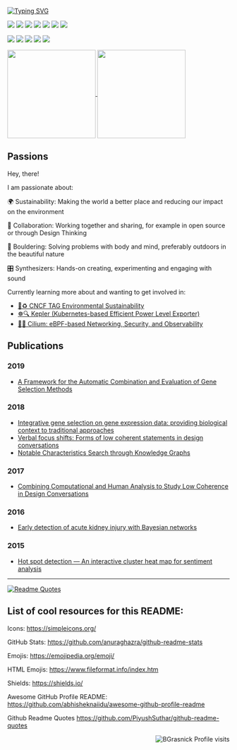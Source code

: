 [![Typing SVG](https://readme-typing-svg.demolab.com?font=Fira+Code&size=30&duration=3000&pause=100&center=true&multiline=true&color=2f80ed&repeat=false&width=800&height=150&lines=Bastien+Grasnick;Kubernetes+Engineer;@DB+Systel,+Germany)](https://git.io/typing-svg)

![](https://img.shields.io/badge/OS-Linux-informational?style=flat&logo=linux&logoColor=white&color=2f80ed)
![](https://img.shields.io/badge/Editor-VSCode-informational?style=flat&logo=visualstudiocode&logoColor=white&color=2f80ed)
![](https://img.shields.io/badge/Code-Golang-informational?style=flat&logo=go&logoColor=white&color=2f80ed)
![](https://img.shields.io/badge/Code-Python-informational?style=flat&logo=python&logoColor=white&color=2f80ed)
![](https://img.shields.io/badge/Code-JavaScript-informational?style=flat&logo=javascript&logoColor=white&color=2f80ed)
![](https://img.shields.io/badge/Shell-Bash-informational?style=flat&logo=gnu-bash&logoColor=white&color=2f80ed)
![](https://img.shields.io/badge/Cloud-AWS-informational?style=flat&logo=Amazon-AWS&color=2f80ed)

![](https://img.shields.io/badge/Tools-Kubernetes-informational?style=flat&logo=kubernetes&logoColor=white&color=2f80ed)
![](https://img.shields.io/badge/Tools-Red_Hat_OpenShift-informational?style=flat&logo=red-hat-open-shift&logoColor=white&color=2f80ed)
![](https://img.shields.io/badge/Tools-Docker-informational?style=flat&logo=docker&logoColor=white&color=2f80ed)
![](https://img.shields.io/badge/Tools-GitLab-informational?style=flat&logo=gitlab&logoColor=white&color=2f80ed)
![](https://img.shields.io/badge/Mindset-Design_Thinking-informational?style=flat&logo=materialdesignicons&logoColor=white&color=2f80ed)


<a href="https://github.com/anuraghazra/github-readme-stats">
  <img height=200 align="center" src="https://github-readme-stats.vercel.app/api?username=BGrasnick&theme=transparent" />
</a>
<a href="https://github.com/anuraghazra/convoychat">
  <img height=200 align="center" src="https://github-readme-stats.vercel.app/api/top-langs?username=BGrasnick&layout=compact&langs_count=8&card_width=320&theme=transparent" />
</a>


## Passions

Hey, there!

I am passionate about:

🌍 Sustainability: Making the world a better place and reducing our impact on the environment

🤝 Collaboration: Working together and sharing, for example in open source or through Design Thinking

🧗 Bouldering: Solving problems with body and mind, preferably outdoors in the beautiful nature

🎛️ Synthesizers: Hands-on creating, experimenting and engaging with sound

Currently learning more about and wanting to get involved in:

- [🌳♻️ CNCF TAG Environmental Sustainability](https://tag-env-sustainability.cncf.io/)
- [☸️🔍 Kepler (Kubernetes-based Efficient Power Level Exporter)](https://github.com/sustainable-computing-io/kepler)
- [🐝🌐 Cilium: eBPF-based Networking, Security, and Observability](https://github.com/cilium/cilium)

## Publications

### 2019

- [A Framework for the Automatic Combination and Evaluation of Gene Selection Methods](https://link.springer.com/chapter/10.1007/978-3-319-98702-6_20)

### 2018
- [Integrative gene selection on gene expression data: providing biological context to traditional approaches](https://www.degruyter.com/document/doi/10.1515/jib-2018-0064/html)
- [Verbal focus shifts: Forms of low coherent statements in design conversations](https://www.sciencedirect.com/science/article/abs/pii/S0142694X18300206)
- [Notable Characteristics Search through Knowledge Graphs](https://arxiv.org/abs/1802.04060)

### 2017

- [Combining Computational and Human Analysis to Study Low Coherence in Design Conversations](https://www.taylorfrancis.com/chapters/edit/10.1201/9781315208169-21/combining-computational-human-analysis-study-low-coherence-design-conversations-menning-axel-grasnick-bastien-marvin-ewald-benedikt-dobrigkeit-franziska-nicolai-claudia)

### 2016 

- [Early detection of acute kidney injury with Bayesian networks](https://ceur-ws.org/Vol-1650/smbm16FreitasDaCruz.pdf)

### 2015

- [Hot spot detection — An interactive cluster heat map for sentiment analysis](https://ieeexplore.ieee.org/abstract/document/7344885)

---

[![Readme Quotes](https://quotes-github-readme.vercel.app/api?type=horizontal)](https://github.com/piyushsuthar/github-readme-quotes)

## List of cool resources for this README:

Icons: https://simpleicons.org/

GitHub Stats: https://github.com/anuraghazra/github-readme-stats

Emojis: https://emojipedia.org/emoji/

HTML Emojis: https://www.fileformat.info/index.htm

Shields: https://shields.io/

Awesome GitHub Profile README: https://github.com/abhisheknaiidu/awesome-github-profile-readme

Github Readme Quotes https://github.com/PiyushSuthar/github-readme-quotes

<p align="right"> <img src="https://komarev.com/ghpvc/?username=BGrasnick" alt="BGrasnick Profile visits" /></p>
